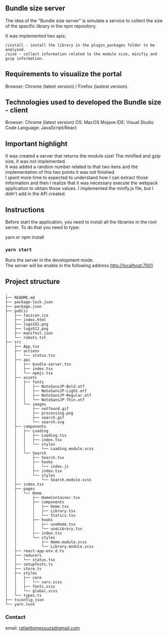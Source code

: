 ## Bundle size server

The idea of the "Bundle size server" is simulate a service to collect the size of the specific library in the npm repository.

It was implemented two apis:

```
/install - install the library in the plugin_packages folder to be analyzed.
/size - collect information related to the module size, minifiy and gzip information.
```

## Requirements to visualize the portal

Browser: Chrome (latest version) / Firefox (lastest version).


## Technologies used to developed the Bundle size - client

Browser: Chrome (latest version)
OS: MacOS Mojave
IDE: Visual Studio Code
Language: JavaScript/React


## Important highlight

It was created a server that returns the module size! The minified and gzip size, it was not implemented. <br>
It was added a random number related to that two itens and the implementation of this two points it was not finished.<br>
I spent more time to expected to understand how I can extract those information and then I realize that it was necessary execute the webpack application to obtain those values. I implemented the minify.js file, but I didn't add in the APi created.


## Instructions

Before start the application, you need to install all the libraries in the root server. To do that you need to type:

yarn or npm install

### `yarn start`

Runs the server in the development mode.<br />
The server will be enable in the following address [http://localhost:7001](http://localhost:7001).


## Project structure
```
.
├── README.md
├── package-lock.json
├── package.json
├── public
│   ├── favicon.ico
│   ├── index.html
│   ├── logo192.png
│   ├── logo512.png
│   ├── manifest.json
│   └── robots.txt
├── src
│   ├── App.tsx
│   ├── actions
│   │   └── status.tsx
│   ├── api
│   │   ├── bundle-server.tsx
│   │   ├── index.tsx
│   │   └── npmjs.tsx
│   ├── assets
│   │   ├── fonts
│   │   │   ├── NotoSansJP-Bold.otf
│   │   │   ├── NotoSansJP-Light.otf
│   │   │   ├── NotoSansJP-Regular.otf
│   │   │   └── NotoSansJP-Thin.otf
│   │   └── images
│   │       ├── notfound.gif
│   │       ├── processing.png
│   │       ├── search.gif
│   │       └── search.svg
│   ├── components
│   │   ├── Loading
│   │   │   ├── Loading.tsx
│   │   │   ├── index.tsx
│   │   │   └── styles
│   │   │       └── Loading.module.scss
│   │   └── Search
│   │       ├── Search.tsx
│   │       ├── hooks
│   │       │   └── index.js
│   │       ├── index.tsx
│   │       └── styles
│   │           └── Search.module.scss
│   ├── index.tsx
│   ├── pages
│   │   └── Home
│   │       ├── HomeContainer.tsx
│   │       ├── components
│   │       │   ├── Home.tsx
│   │       │   ├── Library.tsx
│   │       │   └── Statics.tsx
│   │       ├── hooks
│   │       │   ├── useHome.tsx
│   │       │   └── useLibrary.tsx
│   │       ├── index.tsx
│   │       └── styles
│   │           ├── Home.module.scss
│   │           └── Library.module.scss
│   ├── react-app-env.d.ts
│   ├── reducers
│   │   └── status.tsx
│   ├── setupTests.ts
│   ├── store.ts
│   ├── styles
│   │   ├── core
│   │   │   └── vars.scss
│   │   ├── fonts.scss
│   │   └── global.scss
│   └── types.ts
├── tsconfig.json
└── yarn.lock
```

### Contact
email: rafaeltomesouza@gmail.com
